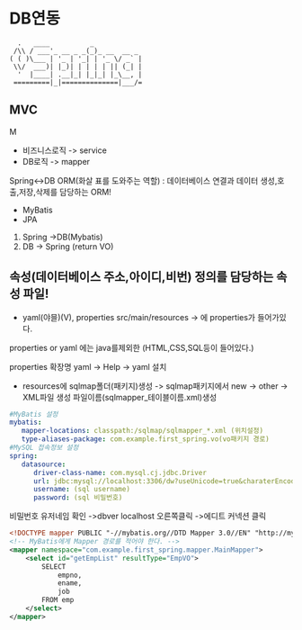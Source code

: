 # DB연동
~~~
  .   ____          _           
 /\\ / ___'_ __ _ _(_)_ __  __ _ 
( ( )\___ | '_ | '_| | '_ \/ _` | 
 \\/  ___)| |_)| | | | | || (_| |  
  '  |____| .__|_| |_|_| |_\__, |
 =========|_|==============|___/=
~~~
## MVC
M
+ 비즈니스로직 -> service
+ DB로직 -> mapper

Spring<->DB ORM(화살 표를 도와주는 역할) : 데이터베이스 연결과 데이터 생성,호출,저장,삭제를 담당하는 ORM!
- MyBatis
- JPA
1. Spring ->DB(Mybatis) 
2. DB -> Spring (return VO)

## 속성(데이터베이스 주소,아이디,비번) 정의를 담당하는 속성 파일!
- yaml(야믈)(V), properties
src/main/resources -> 에 properties가 들어가있다.

properties or yaml 에는 java를제외한 (HTML,CSS,SQL등이 들어있다.)

properties 확장명 yaml -> Help -> yaml 설치

+ resources에 sqlmap폴더(패키지)생성 -> sqlmap패키지에서 new -> other -> XML파일 생성 파일이름(sqlmapper_테이블이름.xml)생성

~~~yaml
#MyBatis 설정
mybatis:
   mapper-locations: classpath:/sqlmap/sqlmapper_*.xml (위치설정)
   type-aliases-package: com.example.first_spring.vo(vo패키지 경로)
#MySQL 접속정보 설정
spring:
   datasource:
      driver-class-name: com.mysql.cj.jdbc.Driver 
      url: jdbc:mysql://localhost:3306/dw?useUnicode=true&charaterEncoding=utf-8&serverTimezone=UTC ()
      username: (sql username)
      password: (sql 비밀번호)
~~~
비밀번호 유저네임 확인 ->dbver localhost 오른쪽클릭 ->에디트 커넥션 클릭

~~~Xml
<!DOCTYPE mapper PUBLIC "-//mybatis.org//DTD Mapper 3.0//EN" "http://mybatis.org/dtd/mybatis-3-mapper.dtd">
<!-- MyBatis에게 Mapper 경로를 적어야 한다. -->
<mapper namespace="com.example.first_spring.mapper.MainMapper">
	<select id="getEmpList" resultType="EmpVO">
		SELECT
			empno,
			ename,
			job
		FROM emp
	</select>
</mapper>
~~~


